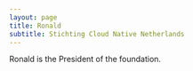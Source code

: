 ```yaml
---
layout: page
title: Ronald
subtitle: Stichting Cloud Native Netherlands
---
```


Ronald is the President of the foundation.
